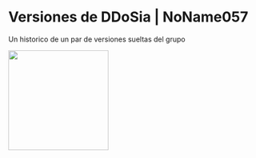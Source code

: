 # Versiones de DDoSia | NoName057
Un historico de un par de versiones sueltas del grupo

<img src="https://github.com/user-attachments/assets/350a8d23-5811-42ab-901b-54ab1e419557" height=200px/>
